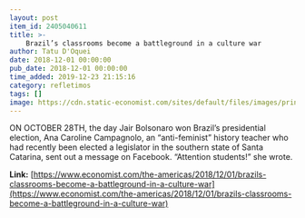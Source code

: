 ```yaml
---
layout: post
item_id: 2405040611
title: >-
    Brazil’s classrooms become a battleground in a culture war
author: Tatu D'Oquei
date: 2018-12-01 00:00:00
pub_date: 2018-12-01 00:00:00
time_added: 2019-12-23 21:15:16
category: refletimos
tags: []
image: https://cdn.static-economist.com/sites/default/files/images/print-edition/20181201_AMP002_0.jpg
---
```


ON OCTOBER 28TH, the day Jair Bolsonaro won Brazil’s presidential election, Ana Caroline Campagnolo, an “anti-feminist” history teacher who had recently been elected a legislator in the southern state of Santa Catarina, sent out a message on Facebook. “Attention students!” she wrote.

**Link:** [https://www.economist.com/the-americas/2018/12/01/brazils-classrooms-become-a-battleground-in-a-culture-war](https://www.economist.com/the-americas/2018/12/01/brazils-classrooms-become-a-battleground-in-a-culture-war)

